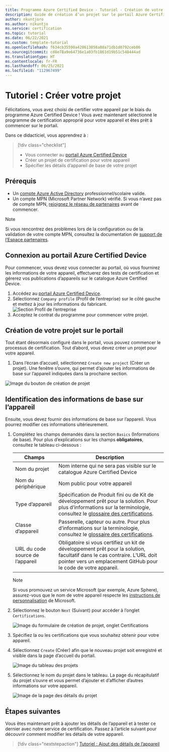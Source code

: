 ```yaml
---
title: Programme Azure Certified Device - Tutoriel - Création de votre projet
description: Guide de création d’un projet sur le portail Azure Certified Device
author: nkuntjoro
ms.author: nikuntjo
ms.service: certification
ms.topic: tutorial
ms.date: 06/22/2021
ms.custom: template-tutorial
ms.openlocfilehash: f634cb35590a428613858a88a71db1d0792ceb06
ms.sourcegitcommit: cd8e78a9e64736e1a03fb1861d19b51c540444ad
ms.translationtype: HT
ms.contentlocale: fr-FR
ms.lasthandoff: 06/25/2021
ms.locfileid: "112967499"
---
```

# <a name="tutorial-create-your-project"></a>Tutoriel : Créer votre projet

Félicitations, vous avez choisi de certifier votre appareil par le biais du programme Azure Certified Device ! Vous avez maintenant sélectionné le programme de certification approprié pour votre appareil et êtes prêt à commencer sur le portail.

Dans ce didacticiel, vous apprendrez à :

> [!div class="checklist"]
> * Vous connecter au [portail Azure Certified Device](https://certify.azure.com/)
> * Créer un projet de certification pour votre appareil
> * Spécifier les détails d’appareil de base de votre projet

## <a name="prerequisites"></a>Prérequis

- Un [compte Azure Active Directory](../active-directory/fundamentals/active-directory-whatis.md) professionnel/scolaire valide.
- Un compte MPN (Microsoft Partner Network) vérifié. Si vous n’avez pas de compte MPN, [rejoignez le réseau de partenaires](https://partner.microsoft.com/) avant de commencer. 

> [!NOTE] 
> Si vous rencontrez des problèmes lors de la configuration ou de la validation de votre compte MPN, consultez la documentation de [support de l’Espace partenaires](/partner-center).


## <a name="signing-into-the-azure-certified-device-portal"></a>Connexion au portail Azure Certified Device

Pour commencer, vous devez vous connecter au portail, où vous fournirez les informations de votre appareil, effectuerez des tests de certification et gérerez vos publications d’appareils sur le catalogue Azure Certified Device.

1. Accédez au [portail Azure Certified Device](https://certify.azure.com).
1. Sélectionnez `Company profile` (Profil de l’entreprise) sur le côté gauche et mettez à jour les informations du fabricant.
   ![Section Profil de l’entreprise](./media/images/company-profile.png)
1. Acceptez le contrat du programme pour commencer votre projet.

## <a name="creating-your-project-on-the-portal"></a>Création de votre projet sur le portail

Tout étant désormais configuré dans le portail, vous pouvez commencer le processus de certification. Tout d’abord, vous devez créer un projet pour votre appareil.

1. Dans l’écran d’accueil, sélectionnez `Create new project` (Créer un projet). Une fenêtre s’ouvre, qui permet d’ajouter les informations de base sur l’appareil indiquées dans la prochaine section.

 ![Image du bouton de création de projet](./media/images/create-new-project.png)

## <a name="identifying-basic-device-information"></a>Identification des informations de base sur l’appareil

Ensuite, vous devez fournir des informations de base sur l’appareil. Vous pourrez modifier ces informations ultérieurement.

1. Complétez les champs demandés dans la section `Basics` (Informations de base). Pour plus d’explications sur les champs **obligatoires**, consultez le tableau ci-dessous :

    | Champs                  | Description                                                                                                                         |
    |------------------------|-------------------------------------------------------------------------------------------------------------------------------------|
    | Nom du projet           | Nom interne qui ne sera pas visible sur le catalogue Azure Certified Device                                                        |
    | Nom du périphérique            | Nom public pour votre appareil                                                                                                |
    | Type d’appareil            | Spécification de Produit fini ou de Kit de développement prêt pour la solution.     Pour plus d’informations sur la terminologie, consultez le [glossaire des certifications](./resources-glossary.md).                                                                     |
    | Classe d’appareil           | Passerelle, capteur ou autre.  Pour plus d’informations sur la terminologie, consultez le [glossaire des certifications](./resources-glossary.md).                                                                    |
    | URL du code source de l’appareil | Obligatoire si vous certifiez un kit de développement prêt pour la solution, facultatif dans le cas contraire. L’URL doit pointer vers un emplacement GitHub pour le code de votre appareil. |

    > [!Note]
    > Si vous promouvez un service Microsoft (par exemple, Azure Sphere), assurez-vous que le nom de votre appareil respecte les [instructions de personnalisation](https://www.microsoft.com/en-us/legal/intellectualproperty/trademarks) de Microsoft.

1. Sélectionnez le bouton `Next` (Suivant) pour accéder à l’onglet `Certifications`.

    ![Image du formulaire de création de projet, onglet Certifications](./media/images/create-new-project-certificationswindow.png)

1. Spécifiez la ou les certifications que vous souhaitez obtenir pour votre appareil.
1. Sélectionnez `Create` (Créer) afin que le nouveau projet soit enregistré et visible dans la page d’accueil du portail.

    ![Image du tableau des projets](./media/images/project-table.png)

1. Sélectionnez le nom du projet dans le tableau. La page du récapitulatif du projet s’ouvre et vous permet d’ajouter et d’afficher d’autres informations sur votre appareil.

    ![Image de la page des détails du projet](./media/images/device-details-section.png)

## <a name="next-steps"></a>Étapes suivantes

Vous êtes maintenant prêt à ajouter les détails de l’appareil et à tester ce dernier avec notre service de certification. Passez à l’article suivant pour découvrir comment modifier les détails de votre appareil.
> [!div class="nextstepaction"]
> [Tutoriel : Ajout des détails de l’appareil](tutorial-02-adding-device-details.md)